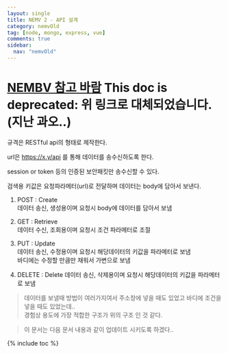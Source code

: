 ```yaml
---
layout: single
title: NEMV 2 - API 설계
category: nemvOld
tag: [node, mongo, express, vue]
comments: true
sidebar:
  nav: "nemvOld"
---
```


# [NEMBV 참고 바람](/categories/#nembv) This doc is deprecated: 위 링크로 대체되었습니다.(지난 과오..)

규격은 RESTful api의 형태로 제작한다.

url은 https://x.y/api 를 통해 데이터를 송수신하도록 한다.

session or token 등의 인증된 보안패킷만 송수신할 수 있다.

검색용 키값은 요청파라메터(url)로 전달하며 데이터는 body에 담아서 보낸다.

1. POST : Create  
데이터 송신, 생성용이며 요청시 body에 데이터를 담아서 보냄

2. GET : Retrieve  
데이터 수신, 조회용이며 요청시 조건 파라메터로 조절
  
3. PUT : Update  
데이터 송신, 수정용이며 요청시 해당데이터의 키값을 파라메터로 보냄  
바디에는 수정할 만큼만 채워서 가변으로 보냄

4. DELETE : Delete
데이터 송신, 삭제용이며 요청시 해당데이터의 키값을 파라메터로 보냄

> 데이터를 보낼때 방법이 여러가지여서 주소창에 넣을 때도 있었고 바디에 조건을 넣을 때도 있었는데..  
경험상 용도에 가장 적합한 구조가 위의 구조 인 것 같다.

> 이 문서는 다음 문서 내용과 같이 업데이트 시키도록 하겠다..

{% include toc %}